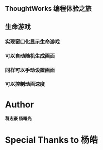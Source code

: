 ## ThoughtWorks 编程体验之旅

## 生命游戏

### 实现窗口化显示生命游戏
### 可以自动随机生成画面
### 同样可以手动设置画面
### 可以控制动画速度
 

# Author
**蒋志豪 杨曙光**

# Special Thanks to 杨皓

 
